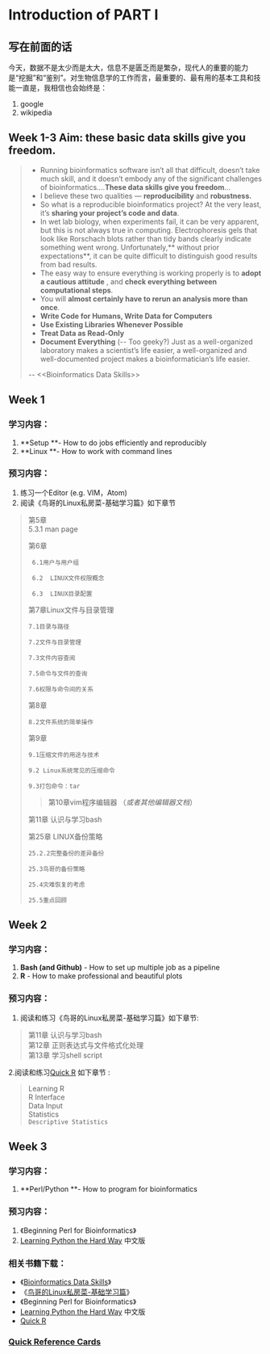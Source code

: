 # Introduction of PART I

## 写在前面的话

今天，数据不是太少而是太大，信息不是匮乏而是繁杂，现代人的重要的能力是“挖掘”和“鉴别”。对生物信息学的工作而言，最重要的、最有用的基本工具和技能一直是，我相信也会始终是：

1. google
2. wikipedia

## **Week 1-3  Aim: these basic data skills give you freedom.**

> * Running bioinformatics software isn’t all that difficult, doesn’t take much skill, and it doesn’t embody any of the significant challenges of bioinformatics.…**These data skills give you freedom**…
> * I believe these two qualities — **reproducibility** and **robustness.**
> * So what is a reproducible bioinformatics project? At the very least, it’s **sharing your project’s code and data**.  
> * In wet lab biology, when experiments fail, it can be very apparent, but this is not always true in computing. Electrophoresis gels that look like Rorschach blots rather than tidy bands clearly indicate something went wrong. Unfortunately,** without prior expectations**, it can be quite difficult to distinguish good results from bad results.
> * The easy way to ensure everything is working properly is to **adopt a cautious attitude** , and **check everything between computational steps**.
> * You will **almost certainly have to rerun an analysis more than once**.
> * **Write Code for Humans, Write Data for Computers**
> * **Use Existing Libraries Whenever Possible**
> * **Treat Data as Read-Only**
> * **Document Everything** \(-- Too geeky?\) Just as a well-organized laboratory makes a scientist’s life easier, a well-organized and well-documented project makes a bioinformatician’s life easier.
>
> -- &lt;&lt;Bioinformatics Data Skills&gt;&gt;

## Week 1

### 学习内容：

1. **Setup **- How to do  jobs efficiently and reproducibly 
2. **Linux **- How to work with command lines

### 预习内容：

1. 练习一个Editor \(e.g. VIM，Atom\)  
2. 阅读《鸟哥的Linux私房菜-基础学习篇》如下章节

> 第5章  
> 5.3.1 man page
>
> 第6章
>
> ```text
>  6.1用户与用户组
>
>  6.2  LINUX文件权限概念
>
>  6.3  LINUX目录配置
> ```
>
> 第7章Linux文件与目录管理
>
> ```text
> 7.1目录与路径
>
> 7.2文件与目录管理
>
> 7.3文件内容查阅
>
> 7.5命令与文件的查询
>
> 7.6权限与命令间的关系
> ```
>
> 第8章
>
> ```text
> 8.2文件系统的简单操作
> ```
>
> 第9章
>
> ```text
> 9.1压缩文件的用途与技术
>
> 9.2 Linux系统常见的压缩命令
>
> 9.3打包命令：tar
> ```
>
> > 第10章vim程序编辑器 （_或者其他编辑器文档_）
>
> 第11章 认识与学习bash
>
> 第25章 LINUX备份策略
>
> ```text
> 25.2.2完整备份的差异备份
>
> 25.3鸟哥的备份策略
>
> 25.4灾难恢复的考虑
>
> 25.5重点回顾
> ```

## Week 2

### 学习内容：

1. **Bash \(and Github\)** - How to set up multiple job as a pipeline
2. **R** - How to make professional and beautiful plots

### 预习内容：

1. 阅读和练习《鸟哥的Linux私房菜-基础学习篇》如下章节:

> 第11章 认识与学习bash  
> 第12章 正则表达式与文件格式化处理  
> 第13章 学习shell script

2.阅读和练习[Quick R](https://www.statmethods.net/) 如下章节 :

> Learning R  
> R Interface  
> Data Input  
> Statistics  
> `Descriptive Statistics`

## Week 3

### 学习内容：

1. **Perl/Python **- How to program for bioinformatics

### 预习内容：

1. 《Beginning Perl for Bioinformatics》
2. [Learning Python the Hard Way](https://www.gitbook.com/book/flyouting/learn-python-the-hard-way-cn/details) 中文版

### 相关书籍下载：

* 《[Bioinformatics Data Skills](https://www.jianguoyun.com/p/Dd9aSb4Q0NLuBRjJ9UY)》
* 《[鸟哥的Linux私房菜-基础学习篇](https://www.jianguoyun.com/p/Dd9aSb4Q0NLuBRjJ9UY)》
* 《Beginning Perl for Bioinformatics》
* [Learning Python the Hard Way](https://www.gitbook.com/book/flyouting/learn-python-the-hard-way-cn/details) 中文版
* [Quick R](https://www.statmethods.net/)

### [Quick Reference Cards](https://github.com/lulab/training/tree/master/assets/training_book/refcards)



